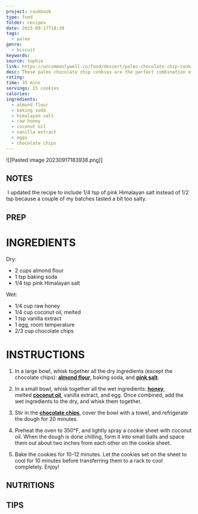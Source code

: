 ```yaml
---
project: cookbook
type: food
folder: recipes
date: 2023-09-17T18:39
tags:
  - paleo
genre:
  - biscuit
keywords: 
source: Sophie
link: https://uncommonlywell.co/food/dessert/paleo-chocolate-chip-cookies/
desc: These paleo chocolate chip cookies are the perfect combination of soft and chewy, and are completely delicious! They are gluten-free, grain-free, dairy-free, and refined sugar free, made with almond flour and a few basic ingredients, and are sweetened with honey!
rating: 
time: 35 mins
servings: 15 cookies
calories: 
ingredients:
  - almond flour
  - baking soda
  - himalayan salt
  - raw honey
  - coconut oil
  - vanilla extract
  - eggs
  - chocolate chips
---
```


![[Pasted image 20230917183938.png]]

## NOTES


 I updated the recipe to include 1/4 tsp of pink Himalayan salt instead of 1/2 tsp because a couple of my batches tasted a bit too salty.

## PREP


# INGREDIENTS

Dry:

- 2 cups almond flour
- 1 tsp baking soda
- 1/4 tsp pink Himalayan salt

Wet:

- 1/4 cup raw honey
- 1/4 cup coconut oil, melted
- 1 tsp vanilla extract
- 1 egg, room temperature
- 2/3 cup chocolate chips

# INSTRUCTIONS

1. In a large bowl, whisk together all the dry ingredients (except the chocolate chips): **[almond flour](https://amzn.to/2INwVn0)**, baking soda, and **[pink salt](https://amzn.to/2HPXsm3)**.
    
2. In a small bowl, whisk together all the wet ingredients: **[honey](https://amzn.to/2G3yaAX)**, melted **[coconut oil](https://amzn.to/2JpoMop)**, vanilla extract, and egg. Once combined, add the wet ingredients to the dry, and whisk them together.
    
3. Stir in the **[chocolate chips](https://amzn.to/2IP8m9a)**, cover the bowl with a towel, and refrigerate the dough for 20 minutes.
    
4. Preheat the oven to 350°F, and lightly spray a cookie sheet with coconut oil. When the dough is done chilling, form it into small balls and space them out about two inches from each other on the cookie sheet.
    
5. Bake the cookies for 10-12 minutes. Let the cookies set on the sheet to cool for 10 minutes before transferring them to a rack to cool completely. Enjoy!



## NUTRITIONS

## TIPS




